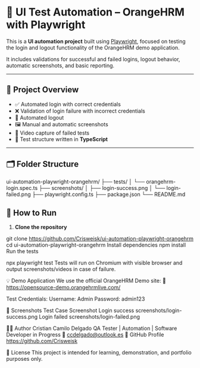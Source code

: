 # 🧪 UI Test Automation – OrangeHRM with Playwright

This is a **UI automation project** built using [Playwright](https://playwright.dev/), focused on testing the login and logout functionality of the OrangeHRM demo application.

It includes validations for successful and failed logins, logout behavior, automatic screenshots, and basic reporting.

---

## 📌 Project Overview

- ✅ Automated login with correct credentials  
- ❌ Validation of login failure with incorrect credentials  
- 🔁 Automated logout  
- 🖼️ Manual and automatic screenshots  
- 🎥 Video capture of failed tests  
- 📄 Test structure written in **TypeScript**  

---

## 🗂️ Folder Structure
ui-automation-playwright-orangehrm/ ├── tests/ │ └── orangehrm-login.spec.ts ├── screenshots/ │ ├── login-success.png │ └── login-failed.png ├── playwright.config.ts ├── package.json └── README.md

## 🚀 How to Run

1. **Clone the repository**

git clone https://github.com/Crisweisk/ui-automation-playwright-orangehrm
cd ui-automation-playwright-orangehrm
Install dependencies
npm install
Run the tests


npx playwright test
Tests will run on Chromium with visible browser and output screenshots/videos in case of failure.

💡 Demo Application
We use the official OrangeHRM Demo site:
🔗 https://opensource-demo.orangehrmlive.com/

Test Credentials:
Username: Admin
Password: admin123

📸 Screenshots
Test Case	Screenshot
Login success	screenshots/login-success.png
Login failed	screenshots/login-failed.png


👨‍💻 Author
Cristian Camilo Delgado
QA Tester | Automation | Software Developer in Progress
📧 ccdelgado@outlook.es
🔗 GitHub Profile
https://github.com/Crisweisk


📄 License
This project is intended for learning, demonstration, and portfolio purposes only.
